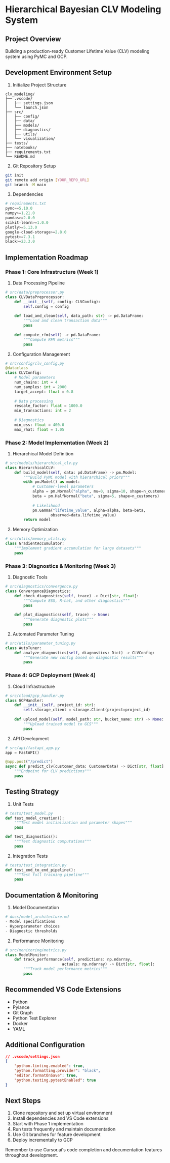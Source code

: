 # Hierarchical Bayesian CLV Modeling System

## Project Overview
Building a production-ready Customer Lifetime Value (CLV) modeling system using PyMC and GCP.

## Development Environment Setup
1. Initialize Project Structure
```plaintext
clv_modeling/
├── .vscode/
│   ├── settings.json
│   └── launch.json
├── src/
│   ├── config/
│   ├── data/
│   ├── models/
│   ├── diagnostics/
│   ├── utils/
│   └── visualization/
├── tests/
├── notebooks/
├── requirements.txt
└── README.md
```

2. Git Repository Setup
```bash
git init
git remote add origin [YOUR_REPO_URL]
git branch -M main
```

3. Dependencies
```python
# requirements.txt
pymc==5.10.0
numpy>=1.21.0
pandas>=2.0.0
scikit-learn>=1.0.0
plotly>=5.13.0
google-cloud-storage>=2.8.0
pytest>=7.3.1
black>=23.3.0
```

## Implementation Roadmap

### Phase 1: Core Infrastructure (Week 1)

1. Data Processing Pipeline
```python
# src/data/preprocessor.py
class CLVDataPreprocessor:
    def __init__(self, config: CLVConfig):
        self.config = config
        
    def load_and_clean(self, data_path: str) -> pd.DataFrame:
        """Load and clean transaction data"""
        pass
        
    def compute_rfm(self) -> pd.DataFrame:
        """Compute RFM metrics"""
        pass
```

2. Configuration Management
```python
# src/config/clv_config.py
@dataclass
class CLVConfig:
    # Model parameters
    num_chains: int = 4
    num_samples: int = 2000
    target_accept: float = 0.8
    
    # Data processing
    rescale_factor: float = 1000.0
    min_transactions: int = 2
    
    # Diagnostics
    min_ess: float = 400.0
    max_rhat: float = 1.05
```

### Phase 2: Model Implementation (Week 2)

1. Hierarchical Model Definition
```python
# src/models/hierarchical_clv.py
class HierarchicalCLV:
    def build_model(self, data: pd.DataFrame) -> pm.Model:
        """Build PyMC model with hierarchical priors"""
        with pm.Model() as model:
            # Customer-level parameters
            alpha = pm.Normal("alpha", mu=0, sigma=10, shape=n_customers)
            beta = pm.HalfNormal("beta", sigma=5, shape=n_customers)
            
            # Likelihood
            pm.Gamma("lifetime_value", alpha=alpha, beta=beta, 
                    observed=data.lifetime_value)
        return model
```

2. Memory Optimization
```python
# src/utils/memory_utils.py
class GradientAccumulator:
    """Implement gradient accumulation for large datasets"""
    pass
```

### Phase 3: Diagnostics & Monitoring (Week 3)

1. Diagnostic Tools
```python
# src/diagnostics/convergence.py
class ConvergenceDiagnostics:
    def check_diagnostics(self, trace) -> Dict[str, float]:
        """Compute ESS, R-hat, and other diagnostics"""
        pass
        
    def plot_diagnostics(self, trace) -> None:
        """Generate diagnostic plots"""
        pass
```

2. Automated Parameter Tuning
```python
# src/utils/parameter_tuning.py
class AutoTuner:
    def analyze_diagnostics(self, diagnostics: Dict) -> CLVConfig:
        """Generate new config based on diagnostic results"""
        pass
```

### Phase 4: GCP Deployment (Week 4)

1. Cloud Infrastructure
```python
# src/cloud/gcp_handler.py
class GCPHandler:
    def __init__(self, project_id: str):
        self.storage_client = storage.Client(project=project_id)
        
    def upload_model(self, model_path: str, bucket_name: str) -> None:
        """Upload trained model to GCS"""
        pass
```

2. API Development
```python
# src/api/fastapi_app.py
app = FastAPI()

@app.post("/predict")
async def predict_clv(customer_data: CustomerData) -> Dict[str, float]:
    """Endpoint for CLV predictions"""
    pass
```

## Testing Strategy

1. Unit Tests
```python
# tests/test_model.py
def test_model_creation():
    """Test model initialization and parameter shapes"""
    pass

def test_diagnostics():
    """Test diagnostic computations"""
    pass
```

2. Integration Tests
```python
# tests/test_integration.py
def test_end_to_end_pipeline():
    """Test full training pipeline"""
    pass
```

## Documentation & Monitoring

1. Model Documentation
```python
# docs/model_architecture.md
- Model specifications
- Hyperparameter choices
- Diagnostic thresholds
```

2. Performance Monitoring
```python
# src/monitoring/metrics.py
class ModelMonitor:
    def track_performance(self, predictions: np.ndarray, 
                         actuals: np.ndarray) -> Dict[str, float]:
        """Track model performance metrics"""
        pass
```

## Recommended VS Code Extensions
- Python
- Pylance
- Git Graph
- Python Test Explorer
- Docker
- YAML

## Additional Configuration
```json
// .vscode/settings.json
{
    "python.linting.enabled": true,
    "python.formatting.provider": "black",
    "editor.formatOnSave": true,
    "python.testing.pytestEnabled": true
}
```

## Next Steps
1. Clone repository and set up virtual environment
2. Install dependencies and VS Code extensions
3. Start with Phase 1 implementation
4. Run tests frequently and maintain documentation
5. Use Git branches for feature development
6. Deploy incrementally to GCP

Remember to use Cursor.ai's code completion and documentation features throughout development.